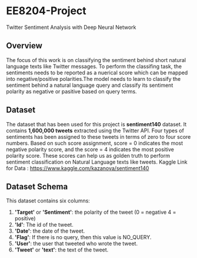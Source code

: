 # EE8204-Project
Twitter Sentiment Analysis with Deep Neural Network

## Overview
The focus of this work is on  classifying the sentiment behind short natural language texts like Twitter messages. To perform the classifing task, the sentiments needs to be reported as a nuerical score which can be mapped into negative/positive polarities.The model needs to learn to classify the sentiment behind a natural language query and classify its sentiment polarity as negative or pasitive based on query terms. 

## Dataset
The dataset that has been used for this project is **sentiment140** dataset. It contains **1,600,000 tweets** extracted using the Twitter API. Four types of sentiments has been assigned to these tweets in terms of zero to four score numbers. Based on such score assignment, score = 0 indicates the most negative polarity score, and the score = 4 indicates the most positive polarity score. These scores can help us as golden truth to perform sentiment classification on Natural Language texts like tweets. 
Kaggle Link for Data : https://www.kaggle.com/kazanova/sentiment140

## Dataset Schema
This dataset contains six columns:
 1. **'Target'** or **'Sentiment'**: the polarity of the tweet (0 = negative 4 = positive)
 2. **'Id'**: The id of the tweet.
 3. **'Date'**: the date of the tweet.
 4. **'Flag'**: If there is no query, then this value is NO_QUERY.
 5. **'User'**: the user that tweeted who wrote the tweet.
 6. **'Tweet'** or **'text'**: the text of the tweet.

